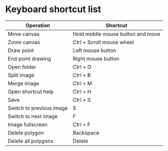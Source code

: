 # Keyboard shortcut list

| Operation                | Shortcut                          |
| ------------------------ | --------------------------------- |
| Move canvas              | Hold middle mouse button and move |
| Zoom canvas              | Ctrl + Scroll mouse wheel         |
| Draw point               | Left mouse button                 |
| End point drawing        | Right mouse button                |
| Open folder              | Ctrl + O                          |
| Split image              | Ctrl + B                          |
| Merge image              | Ctrl + M                          |
| Open shortcut help       | Ctrl + H                          |
| Save                     | Ctrl + S                          |
| Switch to previous image | S                                 |
| Switch to next image     | F                                 |
| Image fullscreen         | Ctrl + F                          |
| Delete polygon           | Backspace                         |
| Delete all polygons      | Delete                            |
